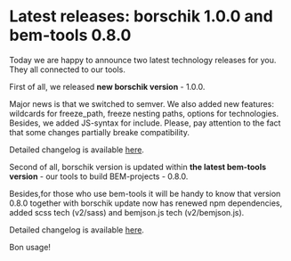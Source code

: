 # Latest releases: borschik 1.0.0 and bem-tools 0.8.0

Today we are happy to announce two latest technology releases for you. They all connected to our tools.

First of all, we released **new borschik version** - 1.0.0.

Major news is that we switched to semver. We also added new features: wildcards for freeze_path, freeze nesting paths, options for technologies. Besides, we added JS-syntax for include. Please, pay attention to the fact that some changes partially breake compatibility.

Detailed changelog is available [here](http://bem.info/tools/optimizers/borschik/changelog/).

Second of all, borschik version is updated within **the latest bem-tools version** - our tools to build BEM-projects - 0.8.0.

Besides,for those who use bem-tools it will be handy to know that version 0.8.0 together with borschik update now has renewed npm dependencies, added scss tech (v2/sass) and bemjson.js tech (v2/bemjson.js).

Detailed changelog is available [here](http://bem.info/tools/bem/bem-tools/changelog/).

Bon usage!
